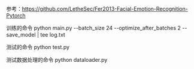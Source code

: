 参考：https://github.com/LetheSec/Fer2013-Facial-Emotion-Recognition-Pytorch

训练的命令
python main.py --batch_size 24 --optimize_after_batches 2 --save_model | tee log.txt

测试的命令
python test.py

测试数据处理的命令
python dataloader.py